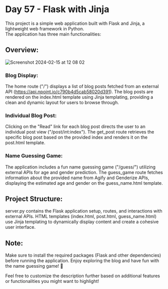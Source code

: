 # Day 57 - Flask with Jinja

This project is a simple web application built with Flask and Jinja, a lightweight web framework in Python.  
The application has three main functionalities:

## Overview: 

![Screenshot 2024-02-15 at 12 08 02](https://github.com/JonatasViscaino/100-days-of-code-Python/assets/121301717/1c81bbec-d333-4272-bdc7-d12a518c8b56)

### Blog Display:

The home route ("/") displays a list of blog posts fetched from an external API (https://api.npoint.io/c790b4d5cab58020d391).
The blog posts are rendered on the index.html template using Jinja templating, providing a clean and dynamic layout for users to browse through.

### Individual Blog Post:

Clicking on the "Read" link for each blog post directs the user to an individual post view ("/post/int:index").
The get_post route retrieves the specific blog post based on the provided index and renders it on the post.html template.

### Name Guessing Game:

The application includes a fun name guessing game ("/guess/<name>") utilizing external APIs for age and gender prediction.
The guess_game route fetches information about the provided name from Agify and Genderize APIs, displaying the estimated age and gender on the guess_name.html template.

## Project Structure:

server.py contains the Flask application setup, routes, and interactions with external APIs.
HTML templates (index.html, post.html, guess_name.html) use Jinja templating to dynamically display content and create a cohesive user interface.

## Note:

Make sure to install the required packages (Flask and other dependencies) before running the application.
Enjoy exploring the blog and have fun with the name guessing game! 🚀

Feel free to customize the description further based on additional features or functionalities you might want to highlight!
